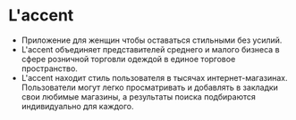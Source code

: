 # L'accent 
* Приложение для женщин чтобы оставаться стильными без усилий.
* L'accent объединяет представителей среднего и малого бизнеса в сфере розничной торговли одеждой в единое торговое пространство.
* L'accent находит стиль пользователя в тысячах интернет-магазинах. Пользователи могут легко просматривать и добавлять 
в закладки свои любимые магазины, а результаты поиска подбираются индивидуально для каждого.
